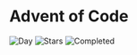 # Advent of Code

![Day](https://img.shields.io/badge/day%20📅-6-blue) ![Stars](https://img.shields.io/badge/stars%20⭐-10-yellow) ![Completed](https://img.shields.io/badge/days%20completed-5-red)